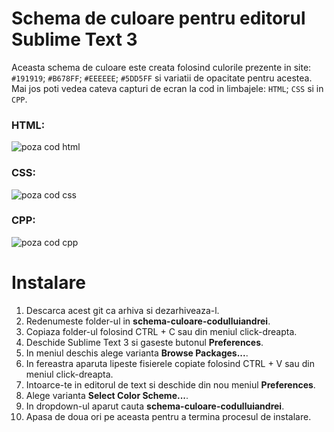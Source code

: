 # Schema de culoare pentru editorul Sublime Text 3
Aceasta schema de culoare este creata folosind culorile prezente in site: <code>#191919</code>; <code>#B678FF</code>; <code>#EEEEEE</code>; <code>#5DD5FF</code> si variatii de opacitate pentru acestea.<br>
Mai jos poti vedea cateva capturi de ecran la cod in limbajele: <code>HTML</code>; <code>CSS</code> si in <code>CPP</code>.<br>
### HTML:
![poza cod html](https://codulluiandrei.ro/imagini/schema-de-culoare-sublime/cod-html.png)
### CSS:
![poza cod css](https://codulluiandrei.ro/imagini/schema-de-culoare-sublime/cod-css.png)
### CPP:
![poza cod cpp](https://codulluiandrei.ro/imagini/schema-de-culoare-sublime/cod-cpp.png)
# Instalare
1. Descarca acest git ca arhiva si dezarhiveaza-l.
2. Redenumeste folder-ul in **schema-culoare-codulluiandrei**.
3. Copiaza folder-ul folosind CTRL + C sau din meniul click-dreapta.
4. Deschide Sublime Text 3 si gaseste butonul **Preferences**.
5. In meniul deschis alege varianta **Browse Packages...**.
6. In fereastra aparuta lipeste fisierele copiate folosind CTRL + V sau din meniul click-dreapta.
7. Intoarce-te in editorul de text si deschide din nou meniul **Preferences**.
8. Alege varianta **Select Color Scheme...**.
9. In dropdown-ul aparut cauta **schema-culoare-codulluiandrei**.
10. Apasa de doua ori pe aceasta pentru a termina procesul de instalare.
